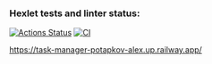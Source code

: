 ### Hexlet tests and linter status:
[![Actions Status](https://github.com/AlexanderPotapkov/python-project-52/workflows/hexlet-check/badge.svg)](https://github.com/AlexanderPotapkov/python-project-52/actions)
[![CI](https://github.com/AlexanderPotapkov/python-project-52/workflows/CI/badge.svg)](https://github.com/AlexanderPotapkov/python-project-52/actions)

https://task-manager-potapkov-alex.up.railway.app/